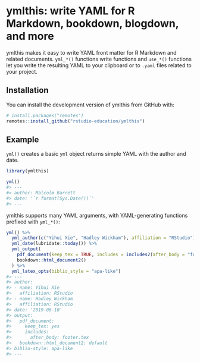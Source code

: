 
<!-- README.md is generated from README.Rmd. Please edit that file -->

# ymlthis: write YAML for R Markdown, bookdown, blogdown, and more

<!-- badges: start -->

<!-- badges: end -->

ymlthis makes it easy to write YAML front matter for R Markdown and
related documents. `yml_*()` functions write functions and `use_*()`
functions let you write the resulting YAML to your clipboard or to
`.yaml` files related to your project.

## Installation

You can install the development version of ymlthis from GitHub with:

``` r
# install.packages("remotes")
remotes::install_github("rstudio-education/ymlthis")
```

## Example

`yml()` creates a basic `yml` object returns simple YAML with the author
and date.

``` r
library(ymlthis)

yml()
#> ---
#> author: Malcolm Barrett
#> date: '`r format(Sys.Date())`'
#> ---
```

ymlthis supports many YAML arguments, with YAML-generating functions
prefixed with `yml_*()`:

``` r
yml() %>% 
  yml_author(c("Yihui Xie", "Hadley Wickham"), affiliation = "RStudio") %>% 
  yml_date(lubridate::today()) %>% 
  yml_output(
    pdf_document(keep_tex = TRUE, includes = includes2(after_body = "footer.tex")), 
    bookdown::html_document2()
  ) %>% 
  yml_latex_opts(biblio_style = "apa-like")
#> ---
#> author:
#> - name: Yihui Xie
#>   affiliation: RStudio
#> - name: Hadley Wickham
#>   affiliation: RStudio
#> date: '2019-06-10'
#> output:
#>   pdf_document:
#>     keep_tex: yes
#>     includes:
#>       after_body: footer.tex
#>   bookdown::html_document2: default
#> biblio-style: apa-like
#> ---
```
